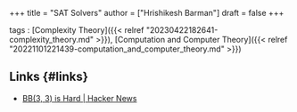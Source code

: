 +++
title = "SAT Solvers"
author = ["Hrishikesh Barman"]
draft = false
+++

tags
: [Complexity Theory]({{< relref "20230422182641-complexity_theory.md" >}}), [Computation and Computer Theory]({{< relref "20221101221439-computation_and_computer_theory.md" >}})


## Links {#links}

-   [BB(3, 3) is Hard | Hacker News](https://news.ycombinator.com/item?id=37910297)
